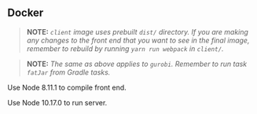 ## Docker

> **NOTE:** _`client` image uses prebuilt `dist/` directory. If you are making any changes to the front end that you want to see in the final image, remember to rebuild by running `yarn run webpack` in `client/`._

> **NOTE:** _The same as above applies to `gurobi`. Remember to run task `fatJar` from Gradle tasks._

Use Node 8.11.1 to compile front end.

Use Node 10.17.0 to run server.

